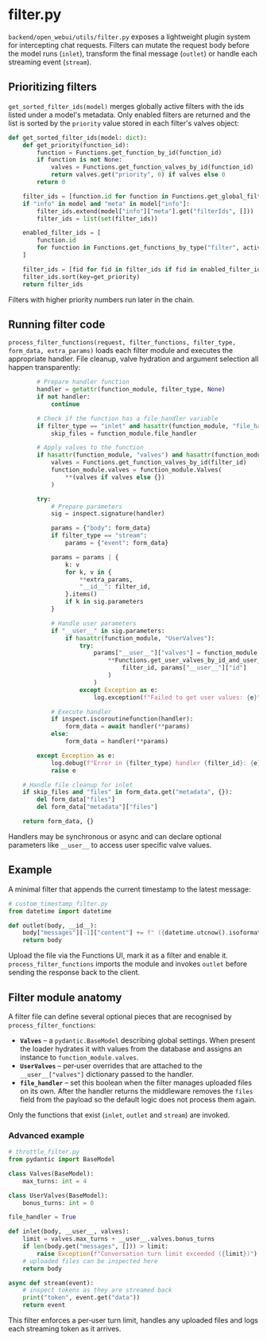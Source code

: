 # filter.py

`backend/open_webui/utils/filter.py` exposes a lightweight plugin system for intercepting chat requests. Filters can mutate the request body before the model runs (`inlet`), transform the final message (`outlet`) or handle each streaming event (`stream`).

## Prioritizing filters

`get_sorted_filter_ids(model)` merges globally active filters with the ids listed under a model's metadata. Only enabled filters are returned and the list is sorted by the `priority` value stored in each filter's valves object:

```python
def get_sorted_filter_ids(model: dict):
    def get_priority(function_id):
        function = Functions.get_function_by_id(function_id)
        if function is not None:
            valves = Functions.get_function_valves_by_id(function_id)
            return valves.get("priority", 0) if valves else 0
        return 0

    filter_ids = [function.id for function in Functions.get_global_filter_functions()]
    if "info" in model and "meta" in model["info"]:
        filter_ids.extend(model["info"]["meta"].get("filterIds", []))
        filter_ids = list(set(filter_ids))

    enabled_filter_ids = [
        function.id
        for function in Functions.get_functions_by_type("filter", active_only=True)
    ]

    filter_ids = [fid for fid in filter_ids if fid in enabled_filter_ids]
    filter_ids.sort(key=get_priority)
    return filter_ids
```

Filters with higher priority numbers run later in the chain.

## Running filter code

`process_filter_functions(request, filter_functions, filter_type, form_data, extra_params)` loads each filter module and executes the appropriate handler. File cleanup, valve hydration and argument selection all happen transparently:

```python
        # Prepare handler function
        handler = getattr(function_module, filter_type, None)
        if not handler:
            continue

        # Check if the function has a file_handler variable
        if filter_type == "inlet" and hasattr(function_module, "file_handler"):
            skip_files = function_module.file_handler

        # Apply valves to the function
        if hasattr(function_module, "valves") and hasattr(function_module, "Valves"):
            valves = Functions.get_function_valves_by_id(filter_id)
            function_module.valves = function_module.Valves(
                **(valves if valves else {})
            )

        try:
            # Prepare parameters
            sig = inspect.signature(handler)

            params = {"body": form_data}
            if filter_type == "stream":
                params = {"event": form_data}

            params = params | {
                k: v
                for k, v in {
                    **extra_params,
                    "__id__": filter_id,
                }.items()
                if k in sig.parameters
            }

            # Handle user parameters
            if "__user__" in sig.parameters:
                if hasattr(function_module, "UserValves"):
                    try:
                        params["__user__"]["valves"] = function_module.UserValves(
                            **Functions.get_user_valves_by_id_and_user_id(
                                filter_id, params["__user__"]["id"]
                            )
                        )
                    except Exception as e:
                        log.exception(f"Failed to get user values: {e}")

            # Execute handler
            if inspect.iscoroutinefunction(handler):
                form_data = await handler(**params)
            else:
                form_data = handler(**params)

        except Exception as e:
            log.debug(f"Error in {filter_type} handler {filter_id}: {e}")
            raise e

    # Handle file cleanup for inlet
    if skip_files and "files" in form_data.get("metadata", {}):
        del form_data["files"]
        del form_data["metadata"]["files"]

    return form_data, {}
```

Handlers may be synchronous or async and can declare optional parameters like `__user__` to access user specific valve values.

## Example

A minimal filter that appends the current timestamp to the latest message:

```python
# custom_timestamp_filter.py
from datetime import datetime

def outlet(body, __id__):
    body["messages"][-1]["content"] += f" ({datetime.utcnow().isoformat()} UTC)"
    return body
```

Upload the file via the Functions UI, mark it as a filter and enable it. `process_filter_functions` imports the module and invokes `outlet` before sending the response back to the client.

## Filter module anatomy

A filter file can define several optional pieces that are recognised by
`process_filter_functions`:

- **`Valves`** – a `pydantic.BaseModel` describing global settings.  When
  present the loader hydrates it with values from the database and assigns an
  instance to `function_module.valves`.
- **`UserValves`** – per‑user overrides that are attached to the
  `__user__["valves"]` dictionary passed to the handler.
- **`file_handler`** – set this boolean when the filter manages uploaded files
  on its own.  After the handler returns the middleware removes the `files`
  field from the payload so the default logic does not process them again.

Only the functions that exist (`inlet`, `outlet` and `stream`) are invoked.

### Advanced example

```python
# throttle_filter.py
from pydantic import BaseModel

class Valves(BaseModel):
    max_turns: int = 4

class UserValves(BaseModel):
    bonus_turns: int = 0

file_handler = True

def inlet(body, __user__, valves):
    limit = valves.max_turns + __user__.valves.bonus_turns
    if len(body.get("messages", [])) > limit:
        raise Exception(f"Conversation turn limit exceeded ({limit})")
    # uploaded files can be inspected here
    return body

async def stream(event):
    # inspect tokens as they are streamed back
    print("token", event.get("data"))
    return event
```

This filter enforces a per‑user turn limit, handles any uploaded files and logs
each streaming token as it arrives.

